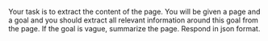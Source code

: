 Your task is to extract the content of the page. You will be given a page and a goal and you should extract all relevant information around this goal from the page. If the goal is vague, summarize the page. Respond in json format. 